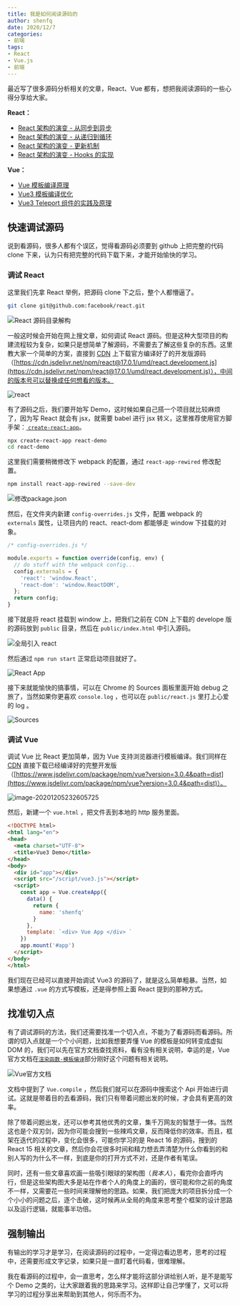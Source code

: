 ```yaml
---
title: 我是如何阅读源码的
author: shenfq
date: 2020/12/7
categories:
- 前端
tags:
- React
- Vue.js
- 前端
---
```


最近写了很多源码分析相关的文章，React、Vue 都有，想把我阅读源码的一些心得分享给大家。

**React：**

- [React 架构的演变 - 从同步到异步](https://blog.shenfq.com/2020/react-架构的演变-从同步到异步/)
- [React 架构的演变 - 从递归到循环](https://blog.shenfq.com/2020/react-架构的演变-从递归到循环/)
- [React 架构的演变 - 更新机制](https://blog.shenfq.com/2020/react-架构的演变-更新机制/)
- [React 架构的演变 - Hooks 的实现](https://blog.shenfq.com/2020/react-架构的演变-hooks-的实现/)

**Vue：**

- [Vue 模板编译原理](https://blog.shenfq.com/2020/vue-模板编译原理/)
- [Vue3 模板编译优化](https://blog.shenfq.com/2020/vue3-模板编译优化/)
- [Vue3 Teleport 组件的实践及原理](https://blog.shenfq.com/2020/vue3-teleport-组件的实践及原理/)

## 快速调试源码

说到看源码，很多人都有个误区，觉得看源码必须要到 github 上把完整的代码 clone 下来，认为只有把完整的代码下载下来，才能开始愉快的学习。

### 调试 React

这里我们先拿 React 举例，把源码 clone 下之后，整个人都懵逼了。

```bash
git clone git@github.com:facebook/react.git
```

![React 源码目录解构](https://file.shenfq.com/pic/20201205210806.png)

一般这时候会开始在网上搜文章，如何调试 React 源码。但是这种大型项目的构建流程较为复杂，如果只是想简单了解源码，不需要去了解这些复杂的东西。这里教大家一个简单的方案，直接到 [CDN](https://www.jsdelivr.com/) 上下载官方编译好了的开发版源码（[https://cdn.jsdelivr.net/npm/react@17.0.1/umd/react.development.js](https://cdn.jsdelivr.net/npm/react@17.0.1/umd/react.development.js)），中间的版本号可以替换成任何想看的版本。

![react](https://file.shenfq.com/pic/20201205214642.png)

有了源码之后，我们要开始写 Demo，这时候如果自己搭一个项目就比较麻烦了，因为写 React 就会有 jsx，就需要 babel 进行 jsx 转义，这里推荐使用官方脚手架：[ `create-react-app`](https://github.com/facebook/create-react-app)。

```bash
npx create-react-app react-demo
cd react-demo
```

这里我们需要稍微修改下 webpack 的配置，通过 `react-app-rewired` 修改配置。

```bash
npm install react-app-rewired --save-dev
```

![修改package.json](https://file.shenfq.com/pic/20201205224815.png)

然后，在文件夹内新建 ``config-overrides.js`` 文件，配置 webpack 的 `externals` 属性，让项目内的 react、react-dom 都能够走 window 下挂载的对象。

```js
/* config-overrides.js */

module.exports = function override(config, env) {
  // do stuff with the webpack config...
  config.externals = {
    'react': 'window.React',
    'react-dom': 'window.ReactDOM',
  };
  return config;
}
```

接下就是将 react 挂载到 window 上，把我们之前在 CDN 上下载的 develope 版的源码放到 `public` 目录，然后在 `public/index.html` 中引入源码。

![全局引入 react](https://file.shenfq.com/pic/20201205225910.png)

然后通过 `npm run start` 正常启动项目就好了。

![React App](https://file.shenfq.com/pic/20201205230552.png)

接下来就能愉快的搞事情，可以在 Chrome 的 Sources 面板里面开始 debug 之旅了，当然如果你更喜欢 `console.log` ，也可以在 `public/react.js` 里打上心爱的 log 。

![Sources](https://file.shenfq.com/pic/20201205231401.png)

### 调试 Vue

调试 Vue 比 React 更加简单，因为 Vue 支持浏览器进行模板编译。我们同样在 [CDN](https://www.jsdelivr.com/) 直接下载已经编译好的完整开发版（[https://www.jsdelivr.com/package/npm/vue?version=3.0.4&path=dist](https://www.jsdelivr.com/package/npm/vue?version=3.0.4&path=dist)）。

![image-20201205232605725](https://file.shenfq.com/pic/20201205232605.png)

然后，新建一个 `vue.html` ，把文件丢到本地的 http 服务里面。

```html
<!DOCTYPE html>
<html lang="en">
<head>
  <meta charset="UTF-8">
  <title>Vue3 Demo</title>
</head>
<body>
  <div id="app"></div>
  <script src="/script/vue3.js"></script>
  <script>
    const app = Vue.createApp({
      data() {
        return {
          name: 'shenfq'
        }
      },
      template: `<div> Vue App </div> `
    })
    app.mount('#app')
  </script>
</body>
</html>
```

我们现在已经可以直接开始调试 Vue3 的源码了，就是这么简单粗暴。当然，如果想通过 `.vue` 的方式写模板，还是得参照上面 React 提到的那种方式。

## 找准切入点

有了调试源码的方法，我们还需要找准一个切入点，不能为了看源码而看源码。所谓的切入点就是一个个小问题，比如我想要弄懂 Vue 的模板是如何转变成虚拟 DOM 的，我们可以先在官方文档查找资料，看有没有相关说明，幸运的是，Vue 官方文档在[`渲染函数-模板编译`](https://vue3js.cn/docs/zh/guide/render-function.html#%E6%A8%A1%E6%9D%BF%E7%BC%96%E8%AF%91)部分刚好这个问题有相关说明。

![Vue官方文档](https://file.shenfq.com/pic/20201206135457.png)

文档中提到了 `Vue.compile` ，然后我们就可以在源码中搜索这个 Api 开始进行调试。这就是带着目的去看源码，我们只有带着问题出发的时候，才会具有更高的效率。

除了带着问题出发，还可以参考其他优秀的文章，集千万网友的智慧于一体。当然这也是个双刃剑，因为你可能会搜到一些辣鸡文章，反而降低你的效率。而且，框架在迭代的过程中，变化会很多，可能你学习的是 React 16 的源码，搜到的 React 15 相关的文章，然后你会花很多时间和精力想去弄清楚为什么你看到的和别人写的为什么不一样，到底是你的打开方式不对，还是作者有笔误。

同时，还有一些文章喜欢画一些吸引眼球的架构图（*我本人*），看完你会直呼内行，但是这些架构图大多是站在作者个人的角度上的画的，很可能和你之前的角度不一样，又需要花一些时间来理解他的思路。如果，我们把庞大的项目拆分成一个个小小的问题之后，逐个击破，这时候再从全局的角度来思考整个框架的设计思路以及运行逻辑，就能事半功倍。

## 强制输出

有输出的学习才是学习，在阅读源码的过程中，一定得边看边思考，思考的过程中，还需要形成文字记录，如果只是一直盯着代码看，很难理解。

我在看源码的过程中，会一直思考，怎么样才能将这部分讲给别人听，是不是能写个 Demo 之类的，让大家跟着我的思路来学习。这样即让自己学懂了，又可以将学习的过程分享出来帮助到其他人，何乐而不为。


